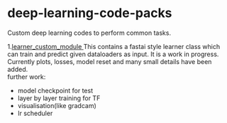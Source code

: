 # deep-learning-code-packs
Custom deep learning codes to perform common tasks.

1.[learner_custom_module ](learner_custom_module)
This contains a fastai style learner class which can train and predict given dataloaders as input. It is a work in progress. Currently plots, losses, model reset and many small details have been added.  
further work:  
- model checkpoint for test
- layer by layer training for TF
- visualisation(like gradcam)
- lr scheduler 
